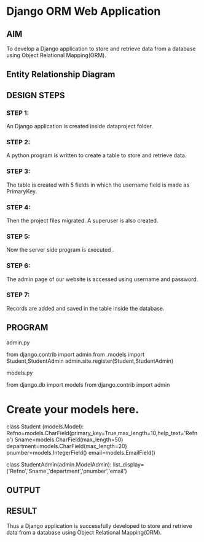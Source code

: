 # Django ORM Web Application

## AIM
To develop a Django application to store and retrieve data from a database using Object Relational Mapping(ORM).

## Entity Relationship Diagram


## DESIGN STEPS

### STEP 1:
An Django application is created inside dataproject folder.

### STEP 2:
A python program is written to create a table to store and retrieve data.

### STEP 3:

The table is created with 5 fields in which the username field is made as PrimaryKey.

### STEP 4:

Then the project files migrated. A superuser is also created.

### STEP 5:

Now the server side program is executed .

### STEP 6:

The admin page of our website is accessed using username and password.

### STEP 7:

Records are added and saved in the table inside the database.



## PROGRAM
admin.py

from django.contrib import admin
from .models import Student,StudentAdmin
admin.site.register(Student,StudentAdmin)

models.py

from django.db import models
from django.contrib import admin
# Create your models here.


class Student (models.Model):
    Refno=models.CharField(primary_key=True,max_length=10,help_text='Refno')
    Sname=models.CharField(max_length=50)
    department=models.CharField(max_length=20)
    pnumber=models.IntegerField()
    email=models.EmailField()


class StudentAdmin(admin.ModelAdmin):
    list_display=('Refno','Sname','department','pnumber','email')


## OUTPUT



## RESULT
Thus a Django application is successfully developed to store and retrieve data from a database using Object Relational Mapping(ORM).
